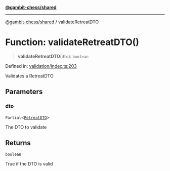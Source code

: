 [**@gambit-chess/shared**](../README.md)

***

[@gambit-chess/shared](../globals.md) / validateRetreatDTO

# Function: validateRetreatDTO()

> **validateRetreatDTO**(`dto`): `boolean`

Defined in: [validation/index.ts:203](https://github.com/cango91/gambit-chess/blob/eb72863bad5303683d8e9d112378354ee1ab9ca6/shared/src/validation/index.ts#L203)

Validates a RetreatDTO

## Parameters

### dto

`Partial`\<[`RetreatDTO`](../interfaces/RetreatDTO.md)\>

The DTO to validate

## Returns

`boolean`

True if the DTO is valid
